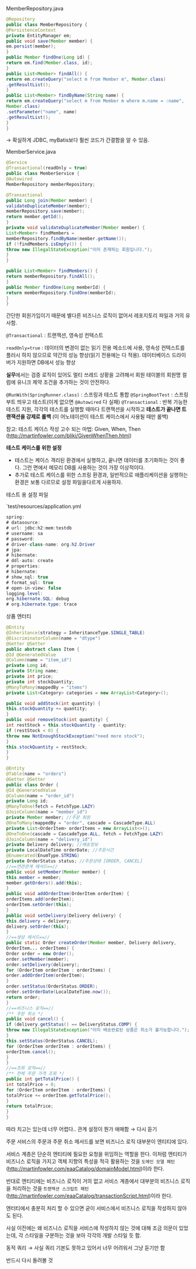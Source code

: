 MemberRepository.java

```java
@Repository
public class MemberRepository {
@PersistenceContext
private EntityManager em;
public void save(Member member) {
em.persist(member);
}
public Member findOne(Long id) {
return em.find(Member.class, id);
}
public List<Member> findAll() {
return em.createQuery("select m from Member m", Member.class)
.getResultList();
}
public List<Member> findByName(String name) {
return em.createQuery("select m from Member m where m.name = :name",
Member.class)
.setParameter("name", name)
.getResultList();
}
}
```

→ 확실하게 JDBC, myBatis보다 훨씬 코드가 간결함을 알 수 있음.

MemberService.java

```java
@Service
@Transactional(readOnly = true)
public class MemberService {
@Autowired
MemberRepository memberRepository;

@Transactional
public Long join(Member member) {
validateDuplicateMember(member);
memberRepository.save(member);
return member.getId();
}
private void validateDuplicateMember(Member member) {
List<Member> findMembers =
memberRepository.findByName(member.getName());
if (!findMembers.isEmpty()) {
throw new IllegalStateException("이미 존재하는 회원입니다.");
}
}

public List<Member> findMembers() {
return memberRepository.findAll();
}
public Member findOne(Long memberId) {
return memberRepository.findOne(memberId);
}
}
```

간단한 회원가입이기 때문에 별다른 비즈니스 로직이 없어서 레포지토리 파일과 거의 유사함.

`@Transactional` : 트랜잭션, 영속성 컨텍스트

`readOnly=true` : 데이터의 변경이 없는 읽기 전용 메소드에 사용, 영속성 컨텍스트를 플러시 하지 않으므로 약간의 성능 향상(읽기 전용에는 다 적용). 데이터베이스 드라이버가 지원하면 DB에서 성능 향상

**실무**에서는 검증 로직이 있어도 멀티 쓰레드 상황을 고려해서 회원 테이블의 회원명 컬럼에 유니크 제약 조건을 추가하는 것이 안전하다.

`@RunWith(SpringRunner.class)` : 스프링과 테스트 통합
`@SpringBootTest` : 스프링 부트 띄우고 테스트(이게 없으면 `@Autowired` 다 실패)
`@Transactional` : 반복 가능한 테스트 지원, 각각의 테스트를 실행할 때마다 트랜잭션을 시작하고 **테스트가 끝나면 트랜잭션을 강제로 롤백** (이 어노테이션이 테스트 케이스에서 사용될 때만 롤백)

참고: 테스트 케이스 작성 고수 되는 마법: Given, When, Then
(http://martinfowler.com/bliki/GivenWhenThen.html)

**테스트 케이스를 위한 설정**

- 테스트는 케이스 격리된 환경에서 실행하고, 끝나면 데이터를 초기화하는 것이 좋다. 그런 면에서 메모리 DB를 사용하는 것이 가장 이상적이다.
- 추가로 테스트 케이스를 위한 스프링 환경과, 일반적으로 애플리케이션을 실행하는 환경은 보통 다르므로 설정 파일을다르게 사용하자.

테스트 용 설정 파일

`test/resources/application.yml

```java
spring:
# datasource:
# url: jdbc:h2:mem:testdb
# username: sa
# password:
# driver-class-name: org.h2.Driver
# jpa:
# hibernate:
# ddl-auto: create
# properties:
# hibernate:
# show_sql: true
# format_sql: true
# open-in-view: false
logging.level:
org.hibernate.SQL: debug
# org.hibernate.type: trace
```

상품 엔터티

```java
@Entity
@Inheritance(strategy = InheritanceType.SINGLE_TABLE)
@DiscriminatorColumn(name = "dtype")
@Getter @Setter
public abstract class Item {
@Id @GeneratedValue
@Column(name = "item_id")
private Long id;
private String name;
private int price;
private int stockQuantity;
@ManyToMany(mappedBy = "items")
private List<Category> categories = new ArrayList<Category>();

public void addStock(int quantity) {
this.stockQuantity += quantity;
}
public void removeStock(int quantity) {
int restStock = this.stockQuantity - quantity;
if (restStock < 0) {
throw new NotEnoughStockException("need more stock");
}
this.stockQuantity = restStock;
}
}
```

```java
@Entity
@Table(name = "orders")
@Getter @Setter
public class Order {
@Id @GeneratedValue
@Column(name = "order_id")
private Long id;
@ManyToOne(fetch = FetchType.LAZY)
@JoinColumn(name = "member_id")
private Member member; //주문 회원
@OneToMany(mappedBy = "order", cascade = CascadeType.ALL)
private List<OrderItem> orderItems = new ArrayList<>();
@OneToOne(cascade = CascadeType.ALL, fetch = FetchType.LAZY)
@JoinColumn(name = "delivery_id")
private Delivery delivery; //배송정보
private LocalDateTime orderDate; //주문시간
@Enumerated(EnumType.STRING)
private OrderStatus status; //주문상태 [ORDER, CANCEL]
//==연관관계 메서드==//
public void setMember(Member member) {
this.member = member;
member.getOrders().add(this);
}
public void addOrderItem(OrderItem orderItem) {
orderItems.add(orderItem);
orderItem.setOrder(this);
}
public void setDelivery(Delivery delivery) {
this.delivery = delivery;
delivery.setOrder(this);
}
//==생성 메서드==//
public static Order createOrder(Member member, Delivery delivery,
OrderItem... orderItems) {
Order order = new Order();
order.setMember(member);
order.setDelivery(delivery);
for (OrderItem orderItem : orderItems) {
order.addOrderItem(orderItem);
}
order.setStatus(OrderStatus.ORDER);
order.setOrderDate(LocalDateTime.now());
return order;
}
//==비즈니스 로직==//
/** 주문 취소 */
public void cancel() {
if (delivery.getStatus() == DeliveryStatus.COMP) {
throw new IllegalStateException("이미 배송완료된 상품은 취소가 불가능합니다.");
}
this.setStatus(OrderStatus.CANCEL);
for (OrderItem orderItem : orderItems) {
orderItem.cancel();
}
}
//==조회 로직==//
/** 전체 주문 가격 조회 */
public int getTotalPrice() {
int totalPrice = 0;
for (OrderItem orderItem : orderItems) {
totalPrice += orderItem.getTotalPrice();
}
return totalPrice;
}
}
```

따라 치고는 있는데 너무 어렵다.. 관계 설정이 뭔가 애매함 → 다시 듣기

주문 서비스의 주문과 주문 취소 메서드를 보면 비즈니스 로직 대부분이 엔티티에 있다.

서비스 계층은 단순히 엔티티에 필요한 요청을 위임하는 역할을 한다. 이처럼 엔티티가 비즈니스 로직을 가지고 객체 지향의 특성을 적극 활용하는 것을 `도메인 모델 패턴`(http://martinfowler.com/eaaCatalog/domainModel.html)이라 한다.

반대로 엔티티에는 비즈니스 로직이 거의 없고 서비스 계층에서 대부분의 비즈니스 로직을 처리하는 것을 `트랜잭션 스크립트 패턴`(http://martinfowler.com/eaaCatalog/transactionScript.html)이라 한다.

엔터티에서 충분히 처리 할 수 있으면 굳이 서비스에서 비즈니스 로직을 작성하지 않아도 된다.

사실 이전에는 왜 비즈니스 로직을 서비스에 작성하지 않는 것에 대해 조금 의문이 있었는데, 각 스타일을 구분하는 것을 보아 각각의 개발 스타일 듯 함.

동적 쿼리 → 사실 쿼리 기본도 못하고 있어서 너무 어려워서 그냥 듣기만 함

반드시 다시 돌려볼 것
